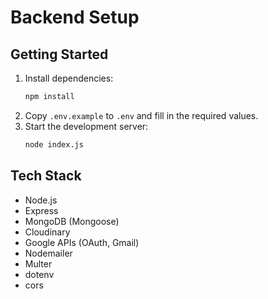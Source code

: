 # Backend Setup

## Getting Started

1. Install dependencies:
   ```bash
   npm install
   ```
2. Copy `.env.example` to `.env` and fill in the required values.
3. Start the development server:
   ```bash
   node index.js
   ```

## Tech Stack

- Node.js
- Express
- MongoDB (Mongoose)
- Cloudinary
- Google APIs (OAuth, Gmail)
- Nodemailer
- Multer
- dotenv
- cors
